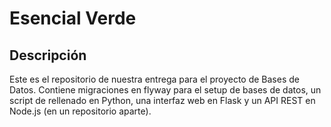 # Esencial Verde
## Descripción
Este es el repositorio de nuestra entrega para el proyecto de Bases de Datos.
Contiene migraciones en flyway para el setup de bases de datos, un script de rellenado en Python, una interfaz web en Flask y un API REST en Node.js (en un repositorio aparte).
